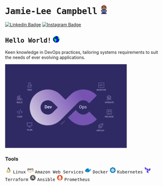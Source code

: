 # <samp>Jamie-Lee Campbell</samp> <img src="https://github.com/Jamie-Lee-Campbell/Jamie-Lee-Campbell/blob/main/assets/mario_hello_big.gif" width="30">

[![Linkedin Badge](https://img.shields.io/badge/LinkedIn-%230077B5.svg?&style=flat-square&logo=linkedin&logoColor=white&color=071A2C&link=https://www.linkedin.com/in/jamie-lee-campbell-8b1269235/)](https://www.linkedin.com/in/jamie-lee-campbell-8b1269235/)
[![Instagram Badge](https://img.shields.io/badge/Instagram-%23E4405F.svg?&style=flat-square&logo=instagram&logoColor=white&color=071A2C&link=https://www.instagram.com/jay_leec/)](https://www.instagram.com/jay_leec/)

## <samp>Hello World!</samp> <img src="https://github.com/Jamie-Lee-Campbell/Jamie-Lee-Campbell/blob/main/assets/earth.gif" width="22">

Keen knowledge in DevOps practices, tailoring systems requirements to suit the needs of ever evolving applications.

<img src="https://github.com/Jamie-Lee-Campbell/Jamie-Lee-Campbell/blob/main/assets/DevOps-anatomy.jpg" width="400">

### Tools
<img src="https://github.com/Jamie-Lee-Campbell/Jamie-Lee-Campbell/blob/main/assets/icons8-linux.gif" width="22"> <samp>Linux</samp>
<img src="https://github.com/Jamie-Lee-Campbell/Jamie-Lee-Campbell/blob/main/assets/icons8-amazon-web-services-48.png" width="22"> <samp>Amazon Web Services</samp>
<img src="https://github.com/Jamie-Lee-Campbell/Jamie-Lee-Campbell/blob/main/assets/icons8-docker-48.png" width="22"> <samp>Docker</samp>
<img src="https://github.com/Jamie-Lee-Campbell/Jamie-Lee-Campbell/blob/main/assets/icons8-kubernetes-48.png" width="22"> <samp>Kubernetes</samp>
<img src="https://github.com/Jamie-Lee-Campbell/Jamie-Lee-Campbell/blob/main/assets/icons8-terraform-48.png" width="22"> <samp>Terraform</samp>
<img src="https://github.com/Jamie-Lee-Campbell/Jamie-Lee-Campbell/blob/main/assets/icons8-ansible-48.png" width="22"> <samp>Ansible</samp>
<img src="https://github.com/Jamie-Lee-Campbell/Jamie-Lee-Campbell/blob/main/assets/icons8-prometheus-48.png" width="22"> <samp>Prometheus</samp>
